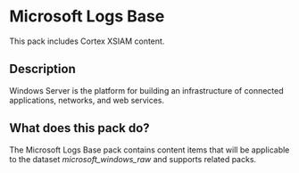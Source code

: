 # Microsoft Logs Base

This pack includes Cortex XSIAM content. 

## Description

Windows Server is the platform for building an infrastructure of connected applications, networks, and web services. 

## What does this pack do?

The Microsoft Logs Base pack contains content items that will be applicable to the dataset *microsoft_windows_raw* and supports related packs.